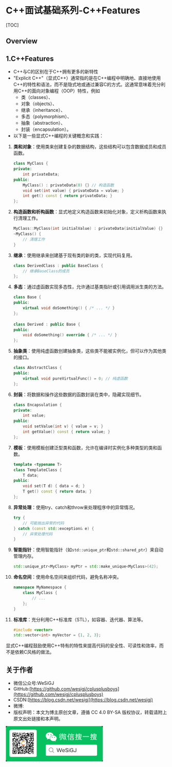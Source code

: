 # C++面试基础系列-C++Features

[TOC]

## Overview

## 1.C++Features

- C++与C的区别在于C++拥有更多的新特性
- "Explicit C++"（显式C++）通常指的是在C++编程中明确地、直接地使用C++的特性和语法，而不是隐式地或通过兼容C的方式。这通常意味着充分利用C++的面向对象编程（OOP）特性，例如
  - 类（classes）、
  - 对象（objects）、
  - 继承（inheritance）、
  - 多态（polymorphism）、
  - 抽象（abstraction）、
  - 封装（encapsulation）。
- 以下是一些显式C++编程的关键概念和实践：

1. **类和对象**：使用类来创建复杂的数据结构，这些结构可以包含数据成员和成员函数。

    ```cpp
    class MyClass {
    private:
        int privateData;
    public:
        MyClass() : privateData(0) {} // 构造函数
        void set(int value) { privateData = value; }
        int get() const { return privateData; }
    };
    ```

2. **构造函数和析构函数**：显式地定义构造函数来初始化对象，定义析构函数来执行清理工作。

    ```cpp
    MyClass::MyClass(int initialValue) : privateData(initialValue) {}
    ~MyClass() {
        // 清理工作
    }
    ```

3. **继承**：使用继承来创建基于现有类的新的类，实现代码复用。

    ```cpp
    class DerivedClass : public BaseClass {
        // 继承BaseClass的成员
    };
    ```

4. **多态**：通过虚函数实现多态性，允许通过基类指针或引用调用派生类的方法。

    ```cpp
    class Base {
    public:
        virtual void doSomething() { /* ... */ }
    };

    class Derived : public Base {
    public:
        void doSomething() override { /* ... */ }
    };
    ```

5. **抽象类**：使用纯虚函数创建抽象类，这些类不能被实例化，但可以作为其他类的接口。

    ```cpp
    class AbstractClass {
    public:
        virtual void pureVirtualFunc() = 0; // 纯虚函数
    };
    ```

6. **封装**：将数据和操作这些数据的函数封装在类中，隐藏实现细节。

    ```cpp
    class Encapsulation {
    private:
        int value;
    public:
        void setValue(int v) { value = v; }
        int getValue() const { return value; }
    };
    ```

7. **模板**：使用模板创建泛型类和函数，允许在编译时实例化多种类型的类和函数。

    ```cpp
    template <typename T>
    class TemplateClass {
        T data;
    public:
        void set(T d) { data = d; }
        T get() const { return data; }
    };
    ```

8. **异常处理**：使用try、catch和throw来处理程序中的异常情况。

    ```cpp
    try {
        // 可能抛出异常的代码
    } catch (const std::exception& e) {
        // 异常处理代码
    }
    ```

9. **智能指针**：使用智能指针（如`std::unique_ptr`和`std::shared_ptr`）来自动管理内存。

    ```cpp
    std::unique_ptr<MyClass> myPtr = std::make_unique<MyClass>(42);
    ```

10. **命名空间**：使用命名空间来组织代码，避免名称冲突。

    ```cpp
    namespace MyNamespace {
        class MyClass {
            // ...
        };
    }
    ```

11. **标准库**：充分利用C++标准库（STL），如容器、迭代器、算法等。

    ```cpp
    #include <vector>
    std::vector<int> myVector = {1, 2, 3};
    ```

显式C++编程鼓励使用C++特有的特性来提高代码的安全性、可读性和效率，而不是依赖C风格的做法。

## 关于作者

- 微信公众号:WeSiGJ
- GitHub:[https://github.com/wesigj/cplusplusboys](https://github.com/wesigj/cplusplusboys)
- CSDN:[https://blog.csdn.net/wesigj](https://blog.csdn.net/wesigj)
- 微博:
- 版权声明：本文为博主原创文章，遵循 CC 4.0 BY-SA 版权协议，转载请附上原文出处链接和本声明。

<img src=/./img/wechat.jpg width=60% />
